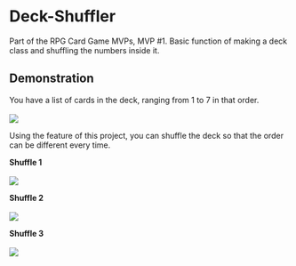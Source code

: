 # Deck-Shuffler
Part of the RPG Card Game MVPs, MVP #1. Basic function of making a deck class and shuffling the numbers inside it.

## Demonstration
You have a list of cards in the deck, ranging from 1 to 7 in that order. <br><br>
<img src="https://i.imgur.com/BuQyB0d_d.webp?maxwidth=760&fidelity=grand">

Using the feature of this project, you can shuffle the deck so that the order can be different every time.

<b>Shuffle 1</b> <br> <br>
<img src="https://i.imgur.com/1s2xYF1.png">

<b>Shuffle 2</b> <br> <br>
<img src="https://i.imgur.com/6cuY5Gf.png">

<b>Shuffle 3</b> <br> <br>
<img src="https://i.imgur.com/uxwzNPz.png">
